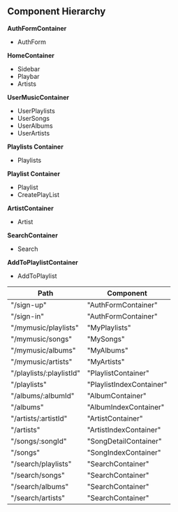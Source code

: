 ## Component Hierarchy
**AuthFormContainer**
  - AuthForm

**HomeContainer**
  - Sidebar
  - Playbar
  - Artists

**UserMusicContainer**
  - UserPlaylists
  - UserSongs
  - UserAlbums
  - UserArtists

**Playlists Container**
  - Playlists

**Playlist Container**
  - Playlist
  - CreatePlayList

**ArtistContainer**
  - Artist

**SearchContainer**
  - Search

**AddToPlaylistContainer**
  - AddToPlaylist



  |Path   | Component   |
  |-------|-------------|
  | "/sign-up" | "AuthFormContainer" |
  | "/sign-in" | "AuthFormContainer" |
  | "/mymusic/playlists" | "MyPlaylists" |
  | "/mymusic/songs" | "MySongs" |
  | "/mymusic/albums" | "MyAlbums" |
  | "/mymusic/artists" | "MyArtists" |
  | "/playlists/:playlistId" | "PlaylistContainer" |
  | "/playlists" | "PlaylistIndexContainer" |
  | "/albums/:albumId" | "AlbumContainer" |
  | "/albums"         | "AlbumIndexContainer" |
  | "/artists/:artistId" | "ArtistContainer" |
  | "/artists" | "ArtistIndexContainer" |
  | "/songs/:songId" | "SongDetailContainer" |
  | "/songs" | "SongIndexContainer" |
  | "/search/playlists" | "SearchContainer" |
  | "/search/songs" | "SearchContainer" |
  | "/search/albums" | "SearchContainer" |
  | "/search/artists" | "SearchContainer" |
